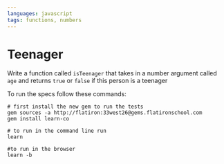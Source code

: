 ```yaml
---
languages: javascript
tags: functions, numbers
---
```


# Teenager

Write a function called `isTeenager` that takes in a number argument called `age` and returns `true` or `false` if this person is a teenager

To run the specs follow these commands:
```shell
# first install the new gem to run the tests
gem sources -a http://flatiron:33west26@gems.flatironschool.com
gem install learn-co

# to run in the command line run
learn

#to run in the browser
learn -b
```